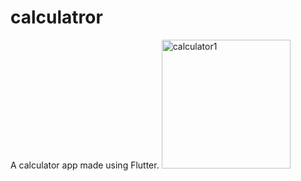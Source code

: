 # calculatror
 A calculator app made using Flutter.
<img width="206" alt="calculator1" src="https://user-images.githubusercontent.com/102553705/196303309-325ab37b-6ada-4bb0-b6fd-869f2198a23d.png">
